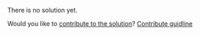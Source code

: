 
There is no solution yet.

Would you like to [contribute to the solution](https://github.com/BFEdev/BFE.dev-solutions/blob/main/css/two-column-layout_en.md)? [Contribute guidline](https://github.com/BFEdev/BFE.dev-solutions#how-to-contribute)
